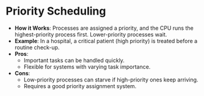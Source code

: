 # Priority Scheduling
- **How it Works**: Processes are assigned a priority, and the CPU runs the highest-priority process first. Lower-priority processes wait.
- **Example**: In a hospital, a critical patient (high priority) is treated before a routine check-up.
- **Pros**:
  - Important tasks can be handled quickly.
  - Flexible for systems with varying task importance.
- **Cons**:
  - Low-priority processes can starve if high-priority ones keep arriving.
  - Requires a good priority assignment system.
